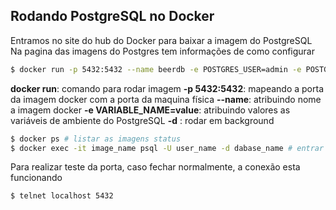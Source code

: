 ## Rodando PostgreSQL no Docker

Entramos no site do hub do Docker para baixar a imagem do PostgreSQL
Na pagina das imagens do Postgres tem informações de como  configurar

~~~ bash
$ docker run -p 5432:5432 --name beerdb -e POSTGRES_USER=admin -e POSTGRES_PASSWORD=admin -e POSTGRES_DB=beerstore -d postgres:11.15-alpine
~~~

**docker run**: comando para rodar imagem
**-p 5432:5432**: mapeando a porta da imagem docker com a porta da maquina física
**--name**: atribuindo nome a imagem docker
**-e VARIABLE_NAME=value**: atribuindo valores as variáveis de ambiente do PostgreSQL
**-d** : rodar em background


~~~ bash
$ docker ps # listar as imagens status
$ docker exec -it image_name psql -U user_name -d dabase_name # entrar no banco
~~~
Para realizar teste da porta, caso fechar normalmente, a conexão esta funcionando
~~~ bash
$ telnet localhost 5432
~~~


